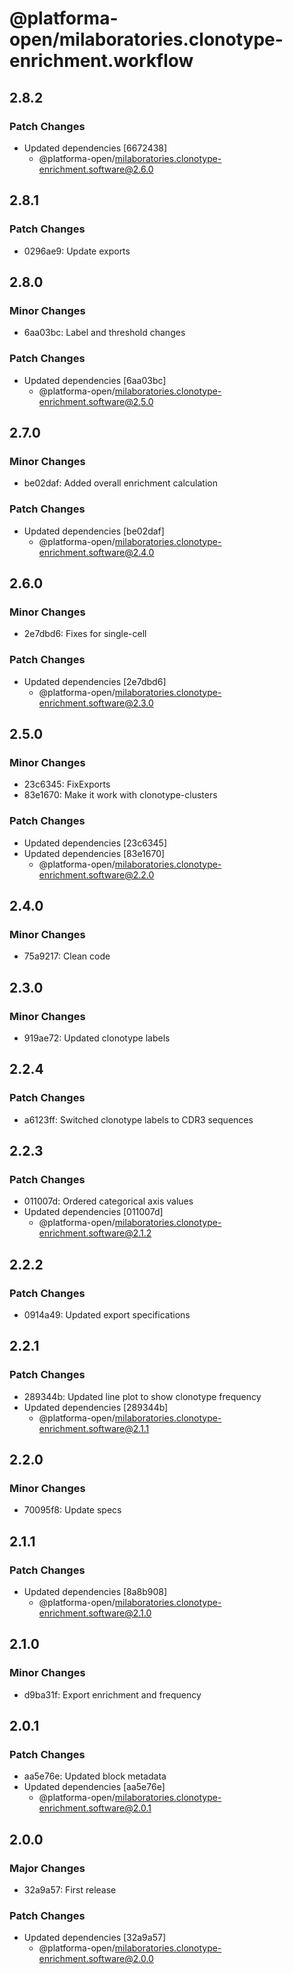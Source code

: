 # @platforma-open/milaboratories.clonotype-enrichment.workflow

## 2.8.2

### Patch Changes

- Updated dependencies [6672438]
  - @platforma-open/milaboratories.clonotype-enrichment.software@2.6.0

## 2.8.1

### Patch Changes

- 0296ae9: Update exports

## 2.8.0

### Minor Changes

- 6aa03bc: Label and threshold changes

### Patch Changes

- Updated dependencies [6aa03bc]
  - @platforma-open/milaboratories.clonotype-enrichment.software@2.5.0

## 2.7.0

### Minor Changes

- be02daf: Added overall enrichment calculation

### Patch Changes

- Updated dependencies [be02daf]
  - @platforma-open/milaboratories.clonotype-enrichment.software@2.4.0

## 2.6.0

### Minor Changes

- 2e7dbd6: Fixes for single-cell

### Patch Changes

- Updated dependencies [2e7dbd6]
  - @platforma-open/milaboratories.clonotype-enrichment.software@2.3.0

## 2.5.0

### Minor Changes

- 23c6345: FixExports
- 83e1670: Make it work with clonotype-clusters

### Patch Changes

- Updated dependencies [23c6345]
- Updated dependencies [83e1670]
  - @platforma-open/milaboratories.clonotype-enrichment.software@2.2.0

## 2.4.0

### Minor Changes

- 75a9217: Clean code

## 2.3.0

### Minor Changes

- 919ae72: Updated clonotype labels

## 2.2.4

### Patch Changes

- a6123ff: Switched clonotype labels to CDR3 sequences

## 2.2.3

### Patch Changes

- 011007d: Ordered categorical axis values
- Updated dependencies [011007d]
  - @platforma-open/milaboratories.clonotype-enrichment.software@2.1.2

## 2.2.2

### Patch Changes

- 0914a49: Updated export specifications

## 2.2.1

### Patch Changes

- 289344b: Updated line plot to show clonotype frequency
- Updated dependencies [289344b]
  - @platforma-open/milaboratories.clonotype-enrichment.software@2.1.1

## 2.2.0

### Minor Changes

- 70095f8: Update specs

## 2.1.1

### Patch Changes

- Updated dependencies [8a8b908]
  - @platforma-open/milaboratories.clonotype-enrichment.software@2.1.0

## 2.1.0

### Minor Changes

- d9ba31f: Export enrichment and frequency

## 2.0.1

### Patch Changes

- aa5e76e: Updated block metadata
- Updated dependencies [aa5e76e]
  - @platforma-open/milaboratories.clonotype-enrichment.software@2.0.1

## 2.0.0

### Major Changes

- 32a9a57: First release

### Patch Changes

- Updated dependencies [32a9a57]
  - @platforma-open/milaboratories.clonotype-enrichment.software@2.0.0
